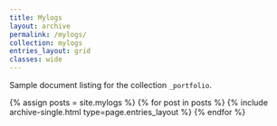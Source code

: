 ```yaml
---
title: Mylogs
layout: archive
permalink: /mylogs/
collection: mylogs
entries_layout: grid
classes: wide
---
```


Sample document listing for the collection `_portfolio`.

{% assign posts = site.mylogs %}
{% for post in posts %} {% include archive-single.html type=page.entries_layout %} {% endfor %}